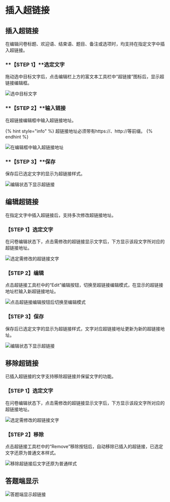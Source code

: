 # 插入超链接

## 插入超链接

在编辑问卷标题、欢迎语、结束语、题目、备注或选项时，均支持在指定文字中插入超链接。

### **【STEP 1】**选定文字

拖动选中目标文字后，点击编辑栏上方的富文本工具栏中“超链接”图标后，显示超链接编辑框。

![&#x9009;&#x4E2D;&#x76EE;&#x6807;&#x6587;&#x5B57;](../../.gitbook/assets/image%20%2823%29.png)



### **【STEP 2】**输入链接

在超链接编辑框中输入超链接地址。

{% hint style="info" %}
超链接地址必须带有https://、http://等前缀。
{% endhint %}

![&#x5728;&#x7F16;&#x8F91;&#x6846;&#x4E2D;&#x8F93;&#x5165;&#x8D85;&#x94FE;&#x63A5;&#x5730;&#x5740;](../../.gitbook/assets/image%20%2812%29.png)



### **【STEP 3】**保存

保存后已选定文字的显示为超链接样式。

![&#x7F16;&#x8F91;&#x72B6;&#x6001;&#x4E0B;&#x663E;&#x793A;&#x8D85;&#x94FE;&#x63A5;](../../.gitbook/assets/image%20%2820%29.png)

## 编辑超链接

在指定文字中插入超链接后，支持多次修改超链接地址。

### 【STEP 1】选定文字

在问卷编辑状态下，点击需修改的超链接显示文字后，下方显示该段文字所对应的超链接地址。

![&#x9009;&#x5B9A;&#x9700;&#x4FEE;&#x6539;&#x7684;&#x8D85;&#x94FE;&#x63A5;&#x6587;&#x5B57;](../../.gitbook/assets/image%20%28186%29.png)

### 【STEP 2】编辑

点击超链接工具栏中的“Edit”编辑按钮，切换至超链接编辑模式，在显示的超链接地址栏输入新超链接地址。

![&#x70B9;&#x51FB;&#x8D85;&#x94FE;&#x63A5;&#x7F16;&#x8F91;&#x6309;&#x94AE;&#x540E;&#x5207;&#x6362;&#x81F3;&#x7F16;&#x8F91;&#x6A21;&#x5F0F;](../../.gitbook/assets/image%20%287%29.png)



### 【STEP 3】保存

保存后已选定文字的显示为超链接样式，文字对应超链接地址更新为新的超链接地址。

![&#x7F16;&#x8F91;&#x72B6;&#x6001;&#x4E0B;&#x663E;&#x793A;&#x8D85;&#x94FE;&#x63A5;](../../.gitbook/assets/image%20%2820%29.png)



## 移除超链接

已插入超链接的文字支持移除超链接并保留文字的功能。

### 【STEP 1】选定文字

在问卷编辑状态下，点击需修改的超链接显示文字后，下方显示该段文字所对应的超链接地址。

![&#x9009;&#x5B9A;&#x9700;&#x4FEE;&#x6539;&#x7684;&#x8D85;&#x94FE;&#x63A5;&#x6587;&#x5B57;](../../.gitbook/assets/image%20%28186%29.png)

### 【STEP 2】移除

点击超链接工具栏中的“Remove”移除按钮后，自动移除已插入的超链接，已选定文字还原为普通文本样式。

![&#x79FB;&#x9664;&#x8D85;&#x94FE;&#x63A5;&#x540E;&#x6587;&#x5B57;&#x8FD8;&#x539F;&#x4E3A;&#x666E;&#x901A;&#x6837;&#x5F0F;](../../.gitbook/assets/image%20%28249%29.png)

## **答题端显示**

![&#x7B54;&#x9898;&#x7AEF;&#x663E;&#x793A;&#x8D85;&#x94FE;&#x63A5;](../../.gitbook/assets/image%20%28316%29.png)

